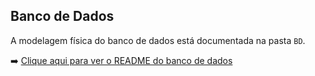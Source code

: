 ## Banco de Dados

A modelagem física do banco de dados está documentada na pasta `BD`.

➡️ [Clique aqui para ver o README do banco de dados](./BD/README.md)
